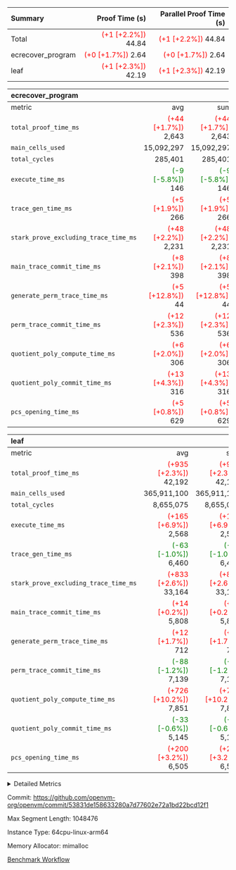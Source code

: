| Summary | Proof Time (s) | Parallel Proof Time (s) |
|:---|---:|---:|
| Total | <span style='color: red'>(+1 [+2.2%])</span> 44.84 | <span style='color: red'>(+1 [+2.2%])</span> 44.84 |
| ecrecover_program | <span style='color: red'>(+0 [+1.7%])</span> 2.64 | <span style='color: red'>(+0 [+1.7%])</span> 2.64 |
| leaf | <span style='color: red'>(+1 [+2.3%])</span> 42.19 | <span style='color: red'>(+1 [+2.3%])</span> 42.19 |


| ecrecover_program |||||
|:---|---:|---:|---:|---:|
|metric|avg|sum|max|min|
| `total_proof_time_ms ` | <span style='color: red'>(+44 [+1.7%])</span> 2,643 | <span style='color: red'>(+44 [+1.7%])</span> 2,643 | <span style='color: red'>(+44 [+1.7%])</span> 2,643 | <span style='color: red'>(+44 [+1.7%])</span> 2,643 |
| `main_cells_used     ` |  15,092,297 |  15,092,297 |  15,092,297 |  15,092,297 |
| `total_cycles        ` |  285,401 |  285,401 |  285,401 |  285,401 |
| `execute_time_ms     ` | <span style='color: green'>(-9 [-5.8%])</span> 146 | <span style='color: green'>(-9 [-5.8%])</span> 146 | <span style='color: green'>(-9 [-5.8%])</span> 146 | <span style='color: green'>(-9 [-5.8%])</span> 146 |
| `trace_gen_time_ms   ` | <span style='color: red'>(+5 [+1.9%])</span> 266 | <span style='color: red'>(+5 [+1.9%])</span> 266 | <span style='color: red'>(+5 [+1.9%])</span> 266 | <span style='color: red'>(+5 [+1.9%])</span> 266 |
| `stark_prove_excluding_trace_time_ms` | <span style='color: red'>(+48 [+2.2%])</span> 2,231 | <span style='color: red'>(+48 [+2.2%])</span> 2,231 | <span style='color: red'>(+48 [+2.2%])</span> 2,231 | <span style='color: red'>(+48 [+2.2%])</span> 2,231 |
| `main_trace_commit_time_ms` | <span style='color: red'>(+8 [+2.1%])</span> 398 | <span style='color: red'>(+8 [+2.1%])</span> 398 | <span style='color: red'>(+8 [+2.1%])</span> 398 | <span style='color: red'>(+8 [+2.1%])</span> 398 |
| `generate_perm_trace_time_ms` | <span style='color: red'>(+5 [+12.8%])</span> 44 | <span style='color: red'>(+5 [+12.8%])</span> 44 | <span style='color: red'>(+5 [+12.8%])</span> 44 | <span style='color: red'>(+5 [+12.8%])</span> 44 |
| `perm_trace_commit_time_ms` | <span style='color: red'>(+12 [+2.3%])</span> 536 | <span style='color: red'>(+12 [+2.3%])</span> 536 | <span style='color: red'>(+12 [+2.3%])</span> 536 | <span style='color: red'>(+12 [+2.3%])</span> 536 |
| `quotient_poly_compute_time_ms` | <span style='color: red'>(+6 [+2.0%])</span> 306 | <span style='color: red'>(+6 [+2.0%])</span> 306 | <span style='color: red'>(+6 [+2.0%])</span> 306 | <span style='color: red'>(+6 [+2.0%])</span> 306 |
| `quotient_poly_commit_time_ms` | <span style='color: red'>(+13 [+4.3%])</span> 316 | <span style='color: red'>(+13 [+4.3%])</span> 316 | <span style='color: red'>(+13 [+4.3%])</span> 316 | <span style='color: red'>(+13 [+4.3%])</span> 316 |
| `pcs_opening_time_ms ` | <span style='color: red'>(+5 [+0.8%])</span> 629 | <span style='color: red'>(+5 [+0.8%])</span> 629 | <span style='color: red'>(+5 [+0.8%])</span> 629 | <span style='color: red'>(+5 [+0.8%])</span> 629 |

| leaf |||||
|:---|---:|---:|---:|---:|
|metric|avg|sum|max|min|
| `total_proof_time_ms ` | <span style='color: red'>(+935 [+2.3%])</span> 42,192 | <span style='color: red'>(+935 [+2.3%])</span> 42,192 | <span style='color: red'>(+935 [+2.3%])</span> 42,192 | <span style='color: red'>(+935 [+2.3%])</span> 42,192 |
| `main_cells_used     ` |  365,911,100 |  365,911,100 |  365,911,100 |  365,911,100 |
| `total_cycles        ` |  8,655,075 |  8,655,075 |  8,655,075 |  8,655,075 |
| `execute_time_ms     ` | <span style='color: red'>(+165 [+6.9%])</span> 2,568 | <span style='color: red'>(+165 [+6.9%])</span> 2,568 | <span style='color: red'>(+165 [+6.9%])</span> 2,568 | <span style='color: red'>(+165 [+6.9%])</span> 2,568 |
| `trace_gen_time_ms   ` | <span style='color: green'>(-63 [-1.0%])</span> 6,460 | <span style='color: green'>(-63 [-1.0%])</span> 6,460 | <span style='color: green'>(-63 [-1.0%])</span> 6,460 | <span style='color: green'>(-63 [-1.0%])</span> 6,460 |
| `stark_prove_excluding_trace_time_ms` | <span style='color: red'>(+833 [+2.6%])</span> 33,164 | <span style='color: red'>(+833 [+2.6%])</span> 33,164 | <span style='color: red'>(+833 [+2.6%])</span> 33,164 | <span style='color: red'>(+833 [+2.6%])</span> 33,164 |
| `main_trace_commit_time_ms` | <span style='color: red'>(+14 [+0.2%])</span> 5,808 | <span style='color: red'>(+14 [+0.2%])</span> 5,808 | <span style='color: red'>(+14 [+0.2%])</span> 5,808 | <span style='color: red'>(+14 [+0.2%])</span> 5,808 |
| `generate_perm_trace_time_ms` | <span style='color: red'>(+12 [+1.7%])</span> 712 | <span style='color: red'>(+12 [+1.7%])</span> 712 | <span style='color: red'>(+12 [+1.7%])</span> 712 | <span style='color: red'>(+12 [+1.7%])</span> 712 |
| `perm_trace_commit_time_ms` | <span style='color: green'>(-88 [-1.2%])</span> 7,139 | <span style='color: green'>(-88 [-1.2%])</span> 7,139 | <span style='color: green'>(-88 [-1.2%])</span> 7,139 | <span style='color: green'>(-88 [-1.2%])</span> 7,139 |
| `quotient_poly_compute_time_ms` | <span style='color: red'>(+726 [+10.2%])</span> 7,851 | <span style='color: red'>(+726 [+10.2%])</span> 7,851 | <span style='color: red'>(+726 [+10.2%])</span> 7,851 | <span style='color: red'>(+726 [+10.2%])</span> 7,851 |
| `quotient_poly_commit_time_ms` | <span style='color: green'>(-33 [-0.6%])</span> 5,145 | <span style='color: green'>(-33 [-0.6%])</span> 5,145 | <span style='color: green'>(-33 [-0.6%])</span> 5,145 | <span style='color: green'>(-33 [-0.6%])</span> 5,145 |
| `pcs_opening_time_ms ` | <span style='color: red'>(+200 [+3.2%])</span> 6,505 | <span style='color: red'>(+200 [+3.2%])</span> 6,505 | <span style='color: red'>(+200 [+3.2%])</span> 6,505 | <span style='color: red'>(+200 [+3.2%])</span> 6,505 |



<details>
<summary>Detailed Metrics</summary>

| group | num_segments | keygen_time_ms | commit_exe_time_ms |
| --- | --- | --- | --- |
| ecrecover_program | 1 | 1,003 | 11 | 

| group | air_name | quotient_deg | interactions | constraints |
| --- | --- | --- | --- | --- |
| ecrecover_program | AccessAdapterAir<16> | 2 | 5 | 14 | 
| ecrecover_program | AccessAdapterAir<2> | 2 | 5 | 14 | 
| ecrecover_program | AccessAdapterAir<32> | 2 | 5 | 14 | 
| ecrecover_program | AccessAdapterAir<4> | 2 | 5 | 14 | 
| ecrecover_program | AccessAdapterAir<64> | 2 | 5 | 14 | 
| ecrecover_program | AccessAdapterAir<8> | 2 | 5 | 14 | 
| ecrecover_program | BitwiseOperationLookupAir<8> | 2 | 2 | 4 | 
| ecrecover_program | KeccakVmAir | 2 | 321 | 4,571 | 
| ecrecover_program | MemoryMerkleAir<8> | 2 | 4 | 40 | 
| ecrecover_program | PersistentBoundaryAir<8> | 2 | 3 | 6 | 
| ecrecover_program | PhantomAir | 2 | 3 | 5 | 
| ecrecover_program | Poseidon2PeripheryAir<BabyBearParameters>, 1> | 2 | 1 | 286 | 
| ecrecover_program | ProgramAir | 1 | 1 | 4 | 
| ecrecover_program | RangeTupleCheckerAir<2> | 1 | 1 | 4 | 
| ecrecover_program | VariableRangeCheckerAir | 1 | 1 | 4 | 
| ecrecover_program | VmAirWrapper<Rv32BaseAluAdapterAir, BaseAluCoreAir<4, 8> | 2 | 19 | 43 | 
| ecrecover_program | VmAirWrapper<Rv32BaseAluAdapterAir, LessThanCoreAir<4, 8> | 2 | 17 | 39 | 
| ecrecover_program | VmAirWrapper<Rv32BaseAluAdapterAir, ShiftCoreAir<4, 8> | 2 | 23 | 90 | 
| ecrecover_program | VmAirWrapper<Rv32BranchAdapterAir, BranchEqualCoreAir<4> | 2 | 11 | 25 | 
| ecrecover_program | VmAirWrapper<Rv32BranchAdapterAir, BranchLessThanCoreAir<4, 8> | 2 | 13 | 41 | 
| ecrecover_program | VmAirWrapper<Rv32CondRdWriteAdapterAir, Rv32JalLuiCoreAir> | 2 | 10 | 22 | 
| ecrecover_program | VmAirWrapper<Rv32HintStoreAdapterAir, Rv32HintStoreCoreAir> | 2 | 15 | 17 | 
| ecrecover_program | VmAirWrapper<Rv32IsEqualModAdapterAir<2, 1, 32, 32>, ModularIsEqualCoreAir<32, 4, 8> | 2 | 25 | 223 | 
| ecrecover_program | VmAirWrapper<Rv32JalrAdapterAir, Rv32JalrCoreAir> | 2 | 16 | 20 | 
| ecrecover_program | VmAirWrapper<Rv32LoadStoreAdapterAir, LoadSignExtendCoreAir<4, 8> | 2 | 18 | 33 | 
| ecrecover_program | VmAirWrapper<Rv32LoadStoreAdapterAir, LoadStoreCoreAir<4> | 2 | 17 | 38 | 
| ecrecover_program | VmAirWrapper<Rv32MultAdapterAir, DivRemCoreAir<4, 8> | 2 | 25 | 88 | 
| ecrecover_program | VmAirWrapper<Rv32MultAdapterAir, MulHCoreAir<4, 8> | 2 | 24 | 38 | 
| ecrecover_program | VmAirWrapper<Rv32MultAdapterAir, MultiplicationCoreAir<4, 8> | 2 | 19 | 26 | 
| ecrecover_program | VmAirWrapper<Rv32RdWriteAdapterAir, Rv32AuipcCoreAir> | 2 | 11 | 15 | 
| ecrecover_program | VmAirWrapper<Rv32VecHeapAdapterAir<1, 2, 2, 32, 32>, EcDoubleCoreAir> | 2 | 411 | 514 | 
| ecrecover_program | VmAirWrapper<Rv32VecHeapAdapterAir<2, 1, 1, 32, 32>, FieldExpressionCoreAir> | 2 | 156 | 190 | 
| ecrecover_program | VmAirWrapper<Rv32VecHeapAdapterAir<2, 2, 2, 32, 32>, FieldExpressionCoreAir> | 2 | 422 | 457 | 
| ecrecover_program | VmConnectorAir | 2 | 3 | 9 | 
| leaf | AccessAdapterAir<2> | 4 | 5 | 12 | 
| leaf | AccessAdapterAir<4> | 4 | 5 | 12 | 
| leaf | AccessAdapterAir<8> | 4 | 5 | 12 | 
| leaf | FriReducedOpeningAir | 4 | 35 | 59 | 
| leaf | NativePoseidon2Air<BabyBearParameters>, 1> | 4 | 31 | 302 | 
| leaf | PhantomAir | 4 | 3 | 4 | 
| leaf | ProgramAir | 1 | 1 | 4 | 
| leaf | VariableRangeCheckerAir | 1 | 1 | 4 | 
| leaf | VmAirWrapper<BranchNativeAdapterAir, BranchEqualCoreAir<1> | 2 | 11 | 23 | 
| leaf | VmAirWrapper<JalNativeAdapterAir, JalCoreAir> | 4 | 7 | 6 | 
| leaf | VmAirWrapper<NativeAdapterAir<2, 0>, PublicValuesCoreAir> | 4 | 11 | 23 | 
| leaf | VmAirWrapper<NativeAdapterAir<2, 1>, FieldArithmeticCoreAir> | 4 | 15 | 23 | 
| leaf | VmAirWrapper<NativeLoadStoreAdapterAir<1>, NativeLoadStoreCoreAir<1> | 4 | 15 | 20 | 
| leaf | VmAirWrapper<NativeLoadStoreAdapterAir<4>, NativeLoadStoreCoreAir<4> | 4 | 15 | 20 | 
| leaf | VmAirWrapper<NativeVectorizedAdapterAir<4>, FieldExtensionCoreAir> | 4 | 15 | 23 | 
| leaf | VmConnectorAir | 4 | 3 | 8 | 
| leaf | VolatileBoundaryAir | 4 | 4 | 16 | 

| group | air_name | idx | rows | prep_cols | perm_cols | main_cols | cells |
| --- | --- | --- | --- | --- | --- | --- | --- |
| leaf | AccessAdapterAir<2> | 0 | 2,097,152 |  | 16 | 11 | 56,623,104 | 
| leaf | AccessAdapterAir<4> | 0 | 1,048,576 |  | 16 | 13 | 30,408,704 | 
| leaf | AccessAdapterAir<8> | 0 | 262,144 |  | 16 | 17 | 8,650,752 | 
| leaf | FriReducedOpeningAir | 0 | 1,048,576 |  | 76 | 64 | 146,800,640 | 
| leaf | NativePoseidon2Air<BabyBearParameters>, 1> | 0 | 131,072 |  | 36 | 348 | 50,331,648 | 
| leaf | PhantomAir | 0 | 32,768 |  | 8 | 6 | 458,752 | 
| leaf | ProgramAir | 0 | 524,288 |  | 8 | 10 | 9,437,184 | 
| leaf | VariableRangeCheckerAir | 0 | 262,144 | 2 | 8 | 1 | 2,359,296 | 
| leaf | VmAirWrapper<BranchNativeAdapterAir, BranchEqualCoreAir<1> | 0 | 4,194,304 |  | 28 | 23 | 213,909,504 | 
| leaf | VmAirWrapper<JalNativeAdapterAir, JalCoreAir> | 0 | 131,072 |  | 12 | 10 | 2,883,584 | 
| leaf | VmAirWrapper<NativeAdapterAir<2, 0>, PublicValuesCoreAir> | 0 | 64 |  | 16 | 23 | 2,496 | 
| leaf | VmAirWrapper<NativeAdapterAir<2, 1>, FieldArithmeticCoreAir> | 0 | 4,194,304 |  | 20 | 30 | 209,715,200 | 
| leaf | VmAirWrapper<NativeLoadStoreAdapterAir<1>, NativeLoadStoreCoreAir<1> | 0 | 4,194,304 |  | 36 | 25 | 255,852,544 | 
| leaf | VmAirWrapper<NativeLoadStoreAdapterAir<4>, NativeLoadStoreCoreAir<4> | 0 | 131,072 |  | 36 | 34 | 9,175,040 | 
| leaf | VmAirWrapper<NativeVectorizedAdapterAir<4>, FieldExtensionCoreAir> | 0 | 262,144 |  | 20 | 40 | 15,728,640 | 
| leaf | VmConnectorAir | 0 | 2 | 1 | 8 | 4 | 24 | 
| leaf | VolatileBoundaryAir | 0 | 2,097,152 |  | 8 | 11 | 39,845,888 | 

| group | air_name | segment | rows | prep_cols | perm_cols | main_cols | cells |
| --- | --- | --- | --- | --- | --- | --- | --- |
| ecrecover_program | AccessAdapterAir<16> | 0 | 16,384 |  | 24 | 25 | 802,816 | 
| ecrecover_program | AccessAdapterAir<2> | 0 | 256 |  | 24 | 11 | 8,960 | 
| ecrecover_program | AccessAdapterAir<32> | 0 | 8,192 |  | 24 | 41 | 532,480 | 
| ecrecover_program | AccessAdapterAir<4> | 0 | 128 |  | 24 | 13 | 4,736 | 
| ecrecover_program | AccessAdapterAir<8> | 0 | 32,768 |  | 24 | 17 | 1,343,488 | 
| ecrecover_program | BitwiseOperationLookupAir<8> | 0 | 65,536 | 3 | 8 | 2 | 655,360 | 
| ecrecover_program | KeccakVmAir | 0 | 128 |  | 1,288 | 3,164 | 569,856 | 
| ecrecover_program | MemoryMerkleAir<8> | 0 | 4,096 |  | 20 | 32 | 212,992 | 
| ecrecover_program | PersistentBoundaryAir<8> | 0 | 4,096 |  | 12 | 20 | 131,072 | 
| ecrecover_program | PhantomAir | 0 | 64 |  | 12 | 6 | 1,152 | 
| ecrecover_program | Poseidon2PeripheryAir<BabyBearParameters>, 1> | 0 | 4,096 |  | 8 | 300 | 1,261,568 | 
| ecrecover_program | ProgramAir | 0 | 16,384 |  | 8 | 10 | 294,912 | 
| ecrecover_program | RangeTupleCheckerAir<2> | 0 | 524,288 | 2 | 8 | 1 | 4,718,592 | 
| ecrecover_program | VariableRangeCheckerAir | 0 | 262,144 | 2 | 8 | 1 | 2,359,296 | 
| ecrecover_program | VmAirWrapper<Rv32BaseAluAdapterAir, BaseAluCoreAir<4, 8> | 0 | 131,072 |  | 80 | 36 | 15,204,352 | 
| ecrecover_program | VmAirWrapper<Rv32BaseAluAdapterAir, LessThanCoreAir<4, 8> | 0 | 2,048 |  | 40 | 37 | 157,696 | 
| ecrecover_program | VmAirWrapper<Rv32BaseAluAdapterAir, ShiftCoreAir<4, 8> | 0 | 16,384 |  | 52 | 53 | 1,720,320 | 
| ecrecover_program | VmAirWrapper<Rv32BranchAdapterAir, BranchEqualCoreAir<4> | 0 | 16,384 |  | 48 | 26 | 1,212,416 | 
| ecrecover_program | VmAirWrapper<Rv32BranchAdapterAir, BranchLessThanCoreAir<4, 8> | 0 | 32,768 |  | 56 | 32 | 2,883,584 | 
| ecrecover_program | VmAirWrapper<Rv32CondRdWriteAdapterAir, Rv32JalLuiCoreAir> | 0 | 8,192 |  | 44 | 18 | 507,904 | 
| ecrecover_program | VmAirWrapper<Rv32HintStoreAdapterAir, Rv32HintStoreCoreAir> | 0 | 256 |  | 36 | 26 | 15,872 | 
| ecrecover_program | VmAirWrapper<Rv32IsEqualModAdapterAir<2, 1, 32, 32>, ModularIsEqualCoreAir<32, 4, 8> | 0 | 4,096 |  | 56 | 166 | 909,312 | 
| ecrecover_program | VmAirWrapper<Rv32JalrAdapterAir, Rv32JalrCoreAir> | 0 | 8,192 |  | 36 | 28 | 524,288 | 
| ecrecover_program | VmAirWrapper<Rv32LoadStoreAdapterAir, LoadSignExtendCoreAir<4, 8> | 0 | 4,096 |  | 76 | 35 | 454,656 | 
| ecrecover_program | VmAirWrapper<Rv32LoadStoreAdapterAir, LoadStoreCoreAir<4> | 0 | 131,072 |  | 72 | 40 | 14,680,064 | 
| ecrecover_program | VmAirWrapper<Rv32MultAdapterAir, MulHCoreAir<4, 8> | 0 | 8 |  | 100 | 39 | 1,112 | 
| ecrecover_program | VmAirWrapper<Rv32MultAdapterAir, MultiplicationCoreAir<4, 8> | 0 | 4,096 |  | 80 | 31 | 454,656 | 
| ecrecover_program | VmAirWrapper<Rv32RdWriteAdapterAir, Rv32AuipcCoreAir> | 0 | 4,096 |  | 28 | 21 | 200,704 | 
| ecrecover_program | VmAirWrapper<Rv32VecHeapAdapterAir<1, 2, 2, 32, 32>, EcDoubleCoreAir> | 0 | 2,048 |  | 828 | 543 | 2,807,808 | 
| ecrecover_program | VmAirWrapper<Rv32VecHeapAdapterAir<2, 1, 1, 32, 32>, FieldExpressionCoreAir> | 0 | 32 |  | 316 | 261 | 18,464 | 
| ecrecover_program | VmAirWrapper<Rv32VecHeapAdapterAir<2, 2, 2, 32, 32>, FieldExpressionCoreAir> | 0 | 1,024 |  | 848 | 619 | 1,502,208 | 
| ecrecover_program | VmConnectorAir | 0 | 2 | 1 | 12 | 4 | 32 | 

| group | idx | trace_gen_time_ms | total_proof_time_ms | total_cycles | total_cells | stark_prove_excluding_trace_time_ms | quotient_poly_compute_time_ms | quotient_poly_commit_time_ms | perm_trace_commit_time_ms | pcs_opening_time_ms | main_trace_commit_time_ms | main_cells_used | generate_perm_trace_time_ms | execute_time_ms |
| --- | --- | --- | --- | --- | --- | --- | --- | --- | --- | --- | --- | --- | --- | --- |
| leaf | 0 | 6,460 | 42,192 | 8,655,075 | 1,052,183,000 | 33,164 | 7,851 | 5,145 | 7,139 | 6,505 | 5,808 | 365,911,100 | 712 | 2,568 | 

| group | segment | trace_gen_time_ms | total_proof_time_ms | total_cycles | total_cells | stark_prove_excluding_trace_time_ms | quotient_poly_compute_time_ms | quotient_poly_commit_time_ms | perm_trace_commit_time_ms | pcs_opening_time_ms | main_trace_commit_time_ms | main_cells_used | generate_perm_trace_time_ms | execute_time_ms |
| --- | --- | --- | --- | --- | --- | --- | --- | --- | --- | --- | --- | --- | --- | --- |
| ecrecover_program | 0 | 266 | 2,643 | 285,401 | 56,172,159 | 2,231 | 306 | 316 | 536 | 629 | 398 | 15,092,297 | 44 | 146 | 

</details>


Commit: https://github.com/openvm-org/openvm/commit/53831de158633280a7d77602e72a1bd22bcd12f1

Max Segment Length: 1048476

Instance Type: 64cpu-linux-arm64

Memory Allocator: mimalloc

[Benchmark Workflow](https://github.com/openvm-org/openvm/actions/runs/12850922470)
